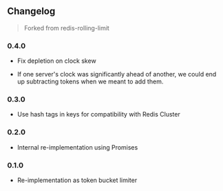 ## Changelog ##

> Forked from redis-rolling-limit

### 0.4.0 ###
* Fix depletion on clock skew
 - If one server's clock was significantly ahead of another, we could end up subtracting tokens when
   we meant to add them.

### 0.3.0 ###
* Use hash tags in keys for compatibility with Redis Cluster

### 0.2.0 ###
* Internal re-implementation using Promises

### 0.1.0 ###
* Re-implementation as token bucket limiter
